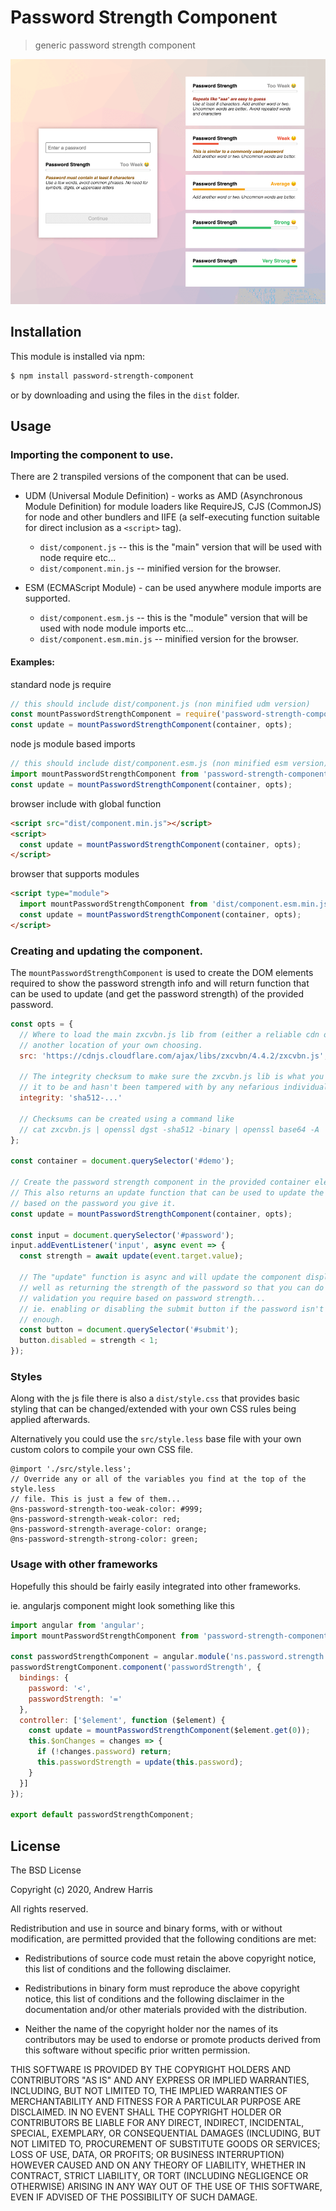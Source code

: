 # Password Strength Component

> generic password strength component

![Example Screenshot](screenshot.png)

## Installation

This module is installed via npm:

``` bash
$ npm install password-strength-component
```

or by downloading and using the files in the `dist` folder.

## Usage

### Importing the component to use.

There are 2 transpiled versions of the component that can be used.

* UDM (Universal Module Definition) - works as AMD (Asynchronous Module Definition) for module
  loaders like RequireJS, CJS (CommonJS) for node and other bundlers and IIFE (a self-executing
  function suitable for direct inclusion as a `<script>` tag).

  * `dist/component.js` -- this is the "main" version that will be used with node require etc...
  * `dist/component.min.js` -- minified version for the browser.

* ESM (ECMAScript Module) - can be used anywhere module imports are supported.

  * `dist/component.esm.js` -- this is the "module" version that will be used with node module
    imports etc...
  * `dist/component.esm.min.js` -- minified version for the browser.

#### Examples:

standard node js require
```js
// this should include dist/component.js (non minified udm version)
const mountPasswordStrengthComponent = require('password-strength-component');
const update = mountPasswordStrengthComponent(container, opts);
```

node js module based imports
```js
// this should include dist/component.esm.js (non minified esm version)
import mountPasswordStrengthComponent from 'password-strength-component';
const update = mountPasswordStrengthComponent(container, opts);
```

browser include with global function
```html
<script src="dist/component.min.js"></script>
<script>
  const update = mountPasswordStrengthComponent(container, opts);
</script>
```

browser that supports modules
```html
<script type="module">
  import mountPasswordStrengthComponent from 'dist/component.esm.min.js';
  const update = mountPasswordStrengthComponent(container, opts);
</script>
```

### Creating and updating the component.

The `mountPasswordStrengthComponent` is used to create the DOM elements required to show the
password strength info and will return function that can be used to update (and get the password
strength) of the provided password.

```js
const opts = {
  // Where to load the main zxcvbn.js lib from (either a reliable cdn or
  // another location of your own choosing.
  src: 'https://cdnjs.cloudflare.com/ajax/libs/zxcvbn/4.4.2/zxcvbn.js',

  // The integrity checksum to make sure the zxcvbn.js lib is what you expect
  // it to be and hasn't been tampered with by any nefarious individuals.
  integrity: 'sha512-...'

  // Checksums can be created using a command like
  // cat zxcvbn.js | openssl dgst -sha512 -binary | openssl base64 -A
};

const container = document.querySelector('#demo');

// Create the password strength component in the provided container element.
// This also returns an update function that can be used to update the display
// based on the password you give it.
const update = mountPasswordStrengthComponent(container, opts);

const input = document.querySelector('#password');
input.addEventListener('input', async event => {
  const strength = await update(event.target.value);

  // The "update" function is async and will update the component display as
  // well as returning the strength of the password so that you can do any
  // validation you require based on password strength...
  // ie. enabling or disabling the submit button if the password isn't good
  // enough. 
  const button = document.querySelector('#submit');
  button.disabled = strength < 1;
});
```

### Styles

Along with the js file there is also a `dist/style.css` that provides basic styling that can be
changed/extended with your own CSS rules being applied afterwards.

Alternatively you could use the `src/style.less` base file with your own custom colors to compile
your own CSS file.

```less
@import './src/style.less';
// Override any or all of the variables you find at the top of the style.less
// file. This is just a few of them...
@ns-password-strength-too-weak-color: #999;
@ns-password-strength-weak-color: red;
@ns-password-strength-average-color: orange;
@ns-password-strength-strong-color: green;
```

### Usage with other frameworks

Hopefully this should be fairly easily integrated into other frameworks.

ie. angularjs component might look something like this

```js
import angular from 'angular';
import mountPasswordStrengthComponent from 'password-strength-component';

const passwordStrengthComponent = angular.module('ns.password.strength', []);
passwordStrengtComponent.component('passwordStrength', {
  bindings: {
    password: '<',
    passwordStrength: '='
  },
  controller: ['$element', function ($element) {
    const update = mountPasswordStrengthComponent($element.get(0));
    this.$onChanges = changes => {
      if (!changes.password) return;
      this.passwordStrength = update(this.password);
    }
  }]
});

export default passwordStrengthComponent;
```

## License

The BSD License

Copyright (c) 2020, Andrew Harris

All rights reserved.

Redistribution and use in source and binary forms, with or without modification,
are permitted provided that the following conditions are met:

* Redistributions of source code must retain the above copyright notice, this
  list of conditions and the following disclaimer.

* Redistributions in binary form must reproduce the above copyright notice, this
  list of conditions and the following disclaimer in the documentation and/or
  other materials provided with the distribution.

* Neither the name of the copyright holder nor the names of its
  contributors may be used to endorse or promote products derived from
  this software without specific prior written permission.

THIS SOFTWARE IS PROVIDED BY THE COPYRIGHT HOLDERS AND CONTRIBUTORS "AS IS" AND
ANY EXPRESS OR IMPLIED WARRANTIES, INCLUDING, BUT NOT LIMITED TO, THE IMPLIED
WARRANTIES OF MERCHANTABILITY AND FITNESS FOR A PARTICULAR PURPOSE ARE
DISCLAIMED. IN NO EVENT SHALL THE COPYRIGHT HOLDER OR CONTRIBUTORS BE LIABLE FOR
ANY DIRECT, INDIRECT, INCIDENTAL, SPECIAL, EXEMPLARY, OR CONSEQUENTIAL DAMAGES
(INCLUDING, BUT NOT LIMITED TO, PROCUREMENT OF SUBSTITUTE GOODS OR SERVICES;
LOSS OF USE, DATA, OR PROFITS; OR BUSINESS INTERRUPTION) HOWEVER CAUSED AND ON
ANY THEORY OF LIABILITY, WHETHER IN CONTRACT, STRICT LIABILITY, OR TORT
(INCLUDING NEGLIGENCE OR OTHERWISE) ARISING IN ANY WAY OUT OF THE USE OF THIS
SOFTWARE, EVEN IF ADVISED OF THE POSSIBILITY OF SUCH DAMAGE.
